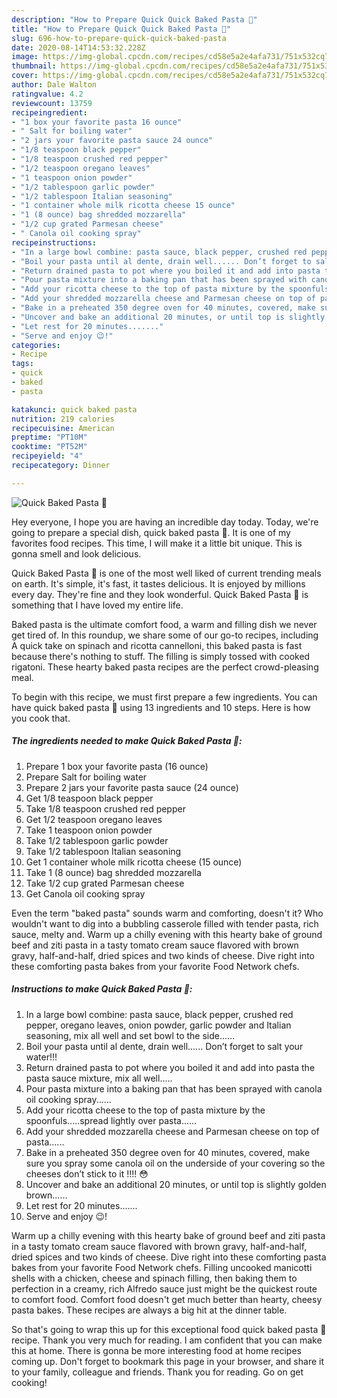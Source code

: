 ```yaml
---
description: "How to Prepare Quick Quick Baked Pasta 🍝"
title: "How to Prepare Quick Quick Baked Pasta 🍝"
slug: 696-how-to-prepare-quick-quick-baked-pasta
date: 2020-08-14T14:53:32.228Z
image: https://img-global.cpcdn.com/recipes/cd58e5a2e4afa731/751x532cq70/quick-baked-pasta-🍝-recipe-main-photo.jpg
thumbnail: https://img-global.cpcdn.com/recipes/cd58e5a2e4afa731/751x532cq70/quick-baked-pasta-🍝-recipe-main-photo.jpg
cover: https://img-global.cpcdn.com/recipes/cd58e5a2e4afa731/751x532cq70/quick-baked-pasta-🍝-recipe-main-photo.jpg
author: Dale Walton
ratingvalue: 4.2
reviewcount: 13759
recipeingredient:
- "1 box your favorite pasta 16 ounce"
- " Salt for boiling water"
- "2 jars your favorite pasta sauce 24 ounce"
- "1/8 teaspoon black pepper"
- "1/8 teaspoon crushed red pepper"
- "1/2 teaspoon oregano leaves"
- "1 teaspoon onion powder"
- "1/2 tablespoon garlic powder"
- "1/2 tablespoon Italian seasoning"
- "1 container whole milk ricotta cheese 15 ounce"
- "1 (8 ounce) bag shredded mozzarella"
- "1/2 cup grated Parmesan cheese"
- " Canola oil cooking spray"
recipeinstructions:
- "In a large bowl combine: pasta sauce, black pepper, crushed red pepper, oregano leaves, onion powder, garlic powder and Italian seasoning, mix all well and set bowl to the side......"
- "Boil your pasta until al dente, drain well...... Don’t forget to salt your water!!!"
- "Return drained pasta to pot where you boiled it and add into pasta the pasta sauce mixture, mix all well....."
- "Pour pasta mixture into a baking pan that has been sprayed with canola oil cooking spray......"
- "Add your ricotta cheese to the top of pasta mixture by the spoonfuls.....spread lightly over pasta......"
- "Add your shredded mozzarella cheese and Parmesan cheese on top of pasta......"
- "Bake in a preheated 350 degree oven for 40 minutes, covered, make sure you spray some canola oil on the underside of your covering so the cheeses don’t stick to it !!!! 😳"
- "Uncover and bake an additional 20 minutes, or until top is slightly golden brown......"
- "Let rest for 20 minutes......."
- "Serve and enjoy 😉!"
categories:
- Recipe
tags:
- quick
- baked
- pasta

katakunci: quick baked pasta 
nutrition: 219 calories
recipecuisine: American
preptime: "PT10M"
cooktime: "PT52M"
recipeyield: "4"
recipecategory: Dinner

---
```



![Quick Baked Pasta 🍝](https://img-global.cpcdn.com/recipes/cd58e5a2e4afa731/751x532cq70/quick-baked-pasta-🍝-recipe-main-photo.jpg)

Hey everyone, I hope you are having an incredible day today. Today, we're going to prepare a special dish, quick baked pasta 🍝. It is one of my favorites food recipes. This time, I will make it a little bit unique. This is gonna smell and look delicious.

Quick Baked Pasta 🍝 is one of the most well liked of current trending meals on earth. It's simple, it's fast, it tastes delicious. It is enjoyed by millions every day. They're fine and they look wonderful. Quick Baked Pasta 🍝 is something that I have loved my entire life.

Baked pasta is the ultimate comfort food, a warm and filling dish we never get tired of. In this roundup, we share some of our go-to recipes, including A quick take on spinach and ricotta cannelloni, this baked pasta is fast because there&#39;s nothing to stuff. The filling is simply tossed with cooked rigatoni. These hearty baked pasta recipes are the perfect crowd-pleasing meal.


To begin with this recipe, we must first prepare a few ingredients. You can have quick baked pasta 🍝 using 13 ingredients and 10 steps. Here is how you cook that.

<!--inarticleads1-->

##### The ingredients needed to make Quick Baked Pasta 🍝:

1. Prepare 1 box your favorite pasta (16 ounce)
1. Prepare  Salt for boiling water
1. Prepare 2 jars your favorite pasta sauce (24 ounce)
1. Get 1/8 teaspoon black pepper
1. Take 1/8 teaspoon crushed red pepper
1. Get 1/2 teaspoon oregano leaves
1. Take 1 teaspoon onion powder
1. Take 1/2 tablespoon garlic powder
1. Take 1/2 tablespoon Italian seasoning
1. Get 1 container whole milk ricotta cheese (15 ounce)
1. Take 1 (8 ounce) bag shredded mozzarella
1. Take 1/2 cup grated Parmesan cheese
1. Get  Canola oil cooking spray


Even the term &#34;baked pasta&#34; sounds warm and comforting, doesn&#39;t it? Who wouldn&#39;t want to dig into a bubbling casserole filled with tender pasta, rich sauce, melty and. Warm up a chilly evening with this hearty bake of ground beef and ziti pasta in a tasty tomato cream sauce flavored with brown gravy, half-and-half, dried spices and two kinds of cheese. Dive right into these comforting pasta bakes from your favorite Food Network chefs. 

<!--inarticleads2-->

##### Instructions to make Quick Baked Pasta 🍝:

1. In a large bowl combine: pasta sauce, black pepper, crushed red pepper, oregano leaves, onion powder, garlic powder and Italian seasoning, mix all well and set bowl to the side......
1. Boil your pasta until al dente, drain well...... Don’t forget to salt your water!!!
1. Return drained pasta to pot where you boiled it and add into pasta the pasta sauce mixture, mix all well.....
1. Pour pasta mixture into a baking pan that has been sprayed with canola oil cooking spray......
1. Add your ricotta cheese to the top of pasta mixture by the spoonfuls.....spread lightly over pasta......
1. Add your shredded mozzarella cheese and Parmesan cheese on top of pasta......
1. Bake in a preheated 350 degree oven for 40 minutes, covered, make sure you spray some canola oil on the underside of your covering so the cheeses don’t stick to it !!!! 😳
1. Uncover and bake an additional 20 minutes, or until top is slightly golden brown......
1. Let rest for 20 minutes.......
1. Serve and enjoy 😉!


Warm up a chilly evening with this hearty bake of ground beef and ziti pasta in a tasty tomato cream sauce flavored with brown gravy, half-and-half, dried spices and two kinds of cheese. Dive right into these comforting pasta bakes from your favorite Food Network chefs. Filling uncooked manicotti shells with a chicken, cheese and spinach filling, then baking them to perfection in a creamy, rich Alfredo sauce just might be the quickest route to comfort food. Comfort food doesn&#39;t get much better than hearty, cheesy pasta bakes. These recipes are always a big hit at the dinner table. 

So that's going to wrap this up for this exceptional food quick baked pasta 🍝 recipe. Thank you very much for reading. I am confident that you can make this at home. There is gonna be more interesting food at home recipes coming up. Don't forget to bookmark this page in your browser, and share it to your family, colleague and friends. Thank you for reading. Go on get cooking!
